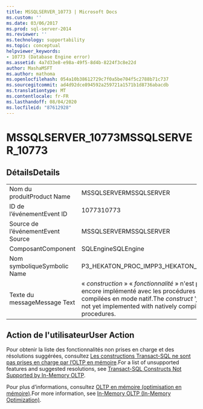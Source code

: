 ```yaml
---
title: MSSQLSERVER_10773 | Microsoft Docs
ms.custom: ''
ms.date: 03/06/2017
ms.prod: sql-server-2014
ms.reviewer: ''
ms.technology: supportability
ms.topic: conceptual
helpviewer_keywords:
- 10773 (Database Engine error)
ms.assetid: 4a7d33e8-e98a-49f5-8d4b-8224f3c8e22d
author: MashaMSFT
ms.author: mathoma
ms.openlocfilehash: 054a10b38612729c7f0a5be704f5c2788b71c737
ms.sourcegitcommit: ad4d92dce894592a259721a1571b1d8736abacdb
ms.translationtype: MT
ms.contentlocale: fr-FR
ms.lasthandoff: 08/04/2020
ms.locfileid: "87612928"
---
```

# <a name="mssqlserver_10773"></a><span data-ttu-id="ae51c-102">MSSQLSERVER_10773</span><span class="sxs-lookup"><span data-stu-id="ae51c-102">MSSQLSERVER_10773</span></span>
    
## <a name="details"></a><span data-ttu-id="ae51c-103">Détails</span><span class="sxs-lookup"><span data-stu-id="ae51c-103">Details</span></span>  
  
|||  
|-|-|  
|<span data-ttu-id="ae51c-104">Nom du produit</span><span class="sxs-lookup"><span data-stu-id="ae51c-104">Product Name</span></span>|<span data-ttu-id="ae51c-105">MSSQLSERVER</span><span class="sxs-lookup"><span data-stu-id="ae51c-105">MSSQLSERVER</span></span>|  
|<span data-ttu-id="ae51c-106">ID de l’événement</span><span class="sxs-lookup"><span data-stu-id="ae51c-106">Event ID</span></span>|<span data-ttu-id="ae51c-107">10773</span><span class="sxs-lookup"><span data-stu-id="ae51c-107">10773</span></span>|  
|<span data-ttu-id="ae51c-108">Source de l’événement</span><span class="sxs-lookup"><span data-stu-id="ae51c-108">Event Source</span></span>|<span data-ttu-id="ae51c-109">MSSQLSERVER</span><span class="sxs-lookup"><span data-stu-id="ae51c-109">MSSQLSERVER</span></span>|  
|<span data-ttu-id="ae51c-110">Composant</span><span class="sxs-lookup"><span data-stu-id="ae51c-110">Component</span></span>|<span data-ttu-id="ae51c-111">SQLEngine</span><span class="sxs-lookup"><span data-stu-id="ae51c-111">SQLEngine</span></span>|  
|<span data-ttu-id="ae51c-112">Nom symbolique</span><span class="sxs-lookup"><span data-stu-id="ae51c-112">Symbolic Name</span></span>|<span data-ttu-id="ae51c-113">P3_HEKATON_PROC_IMP</span><span class="sxs-lookup"><span data-stu-id="ae51c-113">P3_HEKATON_PROC_IMP</span></span>|  
|<span data-ttu-id="ae51c-114">Texte du message</span><span class="sxs-lookup"><span data-stu-id="ae51c-114">Message Text</span></span>|<span data-ttu-id="ae51c-115">« *construction* » « *fonctionnalité* » n'est pas encore implémenté avec les procédures stockées compilées en mode natif.</span><span class="sxs-lookup"><span data-stu-id="ae51c-115">The *construct* '*feature*' is not yet implemented with natively compiled stored procedures.</span></span>|  
  
## <a name="user-action"></a><span data-ttu-id="ae51c-116">Action de l'utilisateur</span><span class="sxs-lookup"><span data-stu-id="ae51c-116">User Action</span></span>  
 <span data-ttu-id="ae51c-117">Pour obtenir la liste des fonctionnalités non prises en charge et des résolutions suggérées, consultez [Les constructions Transact-SQL ne sont pas prises en charge par l’OLTP en mémoire](../in-memory-oltp/transact-sql-constructs-not-supported-by-in-memory-oltp.md).</span><span class="sxs-lookup"><span data-stu-id="ae51c-117">For a list of unsupported features and suggested resolutions, see [Transact-SQL Constructs Not Supported by In-Memory OLTP](../in-memory-oltp/transact-sql-constructs-not-supported-by-in-memory-oltp.md).</span></span>  
  
 <span data-ttu-id="ae51c-118">Pour plus d’informations, consultez [OLTP en mémoire &#40;optimisation en mémoire&#41;](../in-memory-oltp/in-memory-oltp-in-memory-optimization.md).</span><span class="sxs-lookup"><span data-stu-id="ae51c-118">For more information, see [In-Memory OLTP &#40;In-Memory Optimization&#41;](../in-memory-oltp/in-memory-oltp-in-memory-optimization.md).</span></span>  
  
  
